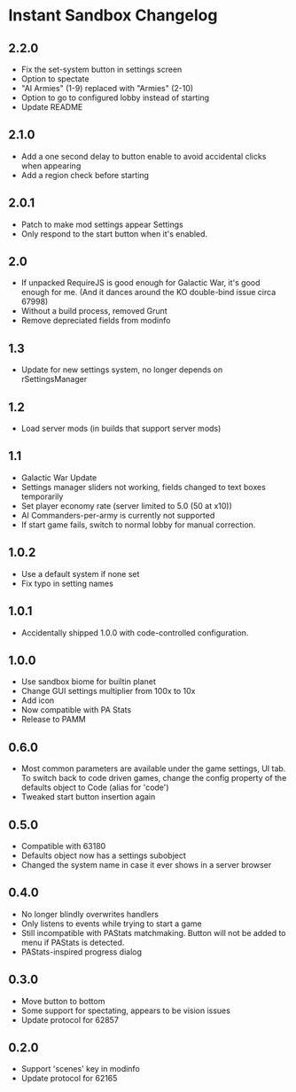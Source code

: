 # Instant Sandbox Changelog

## 2.2.0

- Fix the set-system button in settings screen
- Option to spectate
- "AI Armies" (1-9) replaced with "Armies" (2-10)
- Option to go to configured lobby instead of starting
- Update README

## 2.1.0

- Add a one second delay to button enable to avoid accidental clicks when appearing
- Add a region check before starting

## 2.0.1

- Patch to make mod settings appear Settings
- Only respond to the start button when it's enabled.

## 2.0

- If unpacked RequireJS is good enough for Galactic War, it's good enough for me. (And it dances around the KO double-bind issue circa 67998)
- Without a build process, removed Grunt
- Remove depreciated fields from modinfo

## 1.3

- Update for new settings system, no longer depends on rSettingsManager

## 1.2

- Load server mods (in builds that support server mods)

## 1.1

- Galactic War Update
- Settings manager sliders not working, fields changed to text boxes temporarily
- Set player economy rate (server limited to 5.0 (50 at x10))
- AI Commanders-per-army is currently not supported
- If start game fails, switch to normal lobby for manual correction.

## 1.0.2

- Use a default system if none set
- Fix typo in setting names

## 1.0.1

- Accidentally shipped 1.0.0 with code-controlled configuration.

## 1.0.0

- Use sandbox biome for builtin planet
- Change GUI settings multiplier from 100x to 10x
- Add icon
- Now compatible with PA Stats
- Release to PAMM

## 0.6.0

- Most common parameters are available under the game settings, UI tab.  To switch back to code driven games, change the config property of the defaults object to Code (alias for 'code')
- Tweaked start button insertion again

## 0.5.0

- Compatible with 63180
- Defaults object now has a settings subobject
- Changed the system name in case it ever shows in a server browser

## 0.4.0

- No longer blindly overwrites handlers
- Only listens to events while trying to start a game
- Still incompatible with PAStats matchmaking.  Button will not be added to menu if PAStats is detected.
- PAStats-inspired progress dialog

## 0.3.0

- Move button to bottom
- Some support for spectating, appears to be vision issues
- Update protocol for 62857

## 0.2.0

- Support 'scenes' key in modinfo
- Update protocol for 62165

